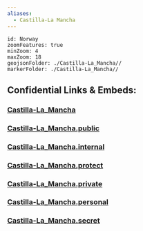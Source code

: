 ```yaml
---
aliases:
  - Castilla-La Mancha
---
```


```leaflet
id: Norway
zoomFeatures: true 
minZoom: 4 
maxZoom: 18
geojsonFolder: ./Castilla-La_Mancha//
markerFolder: ./Castilla-La_Mancha//
```


## Confidential Links & Embeds: 

### [Castilla-La_Mancha](/_Standards/Earth/Continent/Europe/Europe~South/Spain/Provinces~Spain/Castilla-La_Mancha.md) 

### [Castilla-La_Mancha.public](/_public/Earth/Continent/Europe/Europe~South/Spain/Provinces~Spain/Castilla-La_Mancha.public.md) 

### [Castilla-La_Mancha.internal](/_internal/Earth/Continent/Europe/Europe~South/Spain/Provinces~Spain/Castilla-La_Mancha.internal.md) 

### [Castilla-La_Mancha.protect](/_protect/Earth/Continent/Europe/Europe~South/Spain/Provinces~Spain/Castilla-La_Mancha.protect.md) 

### [Castilla-La_Mancha.private](/_private/Earth/Continent/Europe/Europe~South/Spain/Provinces~Spain/Castilla-La_Mancha.private.md) 

### [Castilla-La_Mancha.personal](/_personal/Earth/Continent/Europe/Europe~South/Spain/Provinces~Spain/Castilla-La_Mancha.personal.md) 

### [Castilla-La_Mancha.secret](/_secret/Earth/Continent/Europe/Europe~South/Spain/Provinces~Spain/Castilla-La_Mancha.secret.md)


